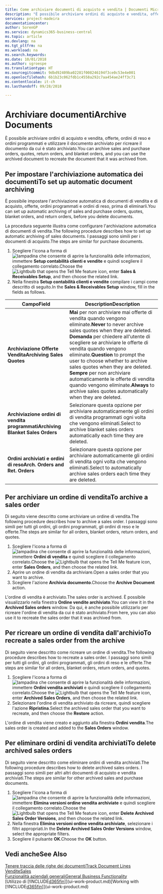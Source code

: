 ```yaml
---
title: Come archiviare documenti di acquisto e vendita | Documenti Microsoft
description: "È possibile archiviare ordini di acquisto e vendita, offerte, ordini di reso e ordini programmati e utilizzare il documento archiviato per ricreare il documento da cui è stato archiviato."
services: project-madeira
documentationcenter: 
author: SorenGP
ms.service: dynamics365-business-central
ms.topic: article
ms.devlang: na
ms.tgt_pltfrm: na
ms.workload: na
ms.search.keywords: 
ms.date: 10/01/2018
ms.author: sgroespe
ms.translationtype: HT
ms.sourcegitcommit: 9dbd92409ba02281f008246194f3ce0c53e4e001
ms.openlocfilehash: 6b1b23c062fdb1c4558a292c7aa454ae24ff3c71
ms.contentlocale: it-ch
ms.lasthandoff: 09/28/2018

---
```

# <a name="archive-documents"></a><span data-ttu-id="2f47e-103">Archiviare documenti</span><span class="sxs-lookup"><span data-stu-id="2f47e-103">Archive Documents</span></span>
<span data-ttu-id="2f47e-104">È possibile archiviare ordini di acquisto e vendita, offerte, ordini di reso e ordini programmati e utilizzare il documento archiviato per ricreare il documento da cui è stato archiviato.</span><span class="sxs-lookup"><span data-stu-id="2f47e-104">You can archive sales and purchase orders, quotes, return orders, and blanket orders, and you can use the archived document to recreate the document that it was archived from.</span></span>

## <a name="to-set-up-automatic-document-archiving"></a><span data-ttu-id="2f47e-105">Per impostare l'archiviazione automatica dei documenti</span><span class="sxs-lookup"><span data-stu-id="2f47e-105">To set up automatic document archiving</span></span>  
<span data-ttu-id="2f47e-106">È possibile impostare l'archiviazione automatica di documenti di vendita e di acquisto, offerte, ordini programmati e ordini di reso, prima di eliminarli.</span><span class="sxs-lookup"><span data-stu-id="2f47e-106">You can set up automatic archiving of sales and purchase orders, quotes, blanket orders, and return orders, before you delete documents.</span></span>

<span data-ttu-id="2f47e-107">La procedura seguente illustra come configurare l'archiviazione automatica di documenti di vendita.</span><span class="sxs-lookup"><span data-stu-id="2f47e-107">The following procedure describes how to set up automatic archiving of sales documents.</span></span> <span data-ttu-id="2f47e-108">I passaggi sono simili per i documenti di acquisto.</span><span class="sxs-lookup"><span data-stu-id="2f47e-108">The steps are similar for purchase documents.</span></span>
1.  <span data-ttu-id="2f47e-109">Scegliere l'icona a forma di ![lampadina che consente di aprire la funzionalità delle informazioni](media/ui-search/search_small.png "Informazioni sull'operazione che si desidera eseguire"), immettere **Setup contabilità clienti e vendite** e quindi scegliere il collegamento correlato.</span><span class="sxs-lookup"><span data-stu-id="2f47e-109">Choose the ![Lightbulb that opens the Tell Me feature](media/ui-search/search_small.png "Tell me what you want to do") icon, enter **Sales & Receivables Setup**, and then choose the related link.</span></span>
2. <span data-ttu-id="2f47e-110">Nella finestra **Setup contabilità clienti e vendite** compilare i campi come descritto di seguito.</span><span class="sxs-lookup"><span data-stu-id="2f47e-110">In the **Sales & Receivables Setup** window, fill in the fields as follows.</span></span>

|<span data-ttu-id="2f47e-111">Campo</span><span class="sxs-lookup"><span data-stu-id="2f47e-111">Field</span></span>|<span data-ttu-id="2f47e-112">Description</span><span class="sxs-lookup"><span data-stu-id="2f47e-112">Description</span></span>|
|-----|-----------|
|<span data-ttu-id="2f47e-113">**Archiviazione Offerte Vendita**</span><span class="sxs-lookup"><span data-stu-id="2f47e-113">**Archiving Sales Quotes**</span></span>|<span data-ttu-id="2f47e-114">**Mai** per non archiviare mai offerte di vendita quando vengono eliminate.</span><span class="sxs-lookup"><span data-stu-id="2f47e-114">**Never** to never archive sales quotes when they are deleted.</span></span> <span data-ttu-id="2f47e-115">**Domanda** per chiedere all'utente di scegliere se archiviare le offerte di vendita quando vengono eliminate.</span><span class="sxs-lookup"><span data-stu-id="2f47e-115">**Question** to prompt the user to choose whether to archive sales quotes when they are deleted.</span></span> <span data-ttu-id="2f47e-116">**Sempre** per non archiviare automaticamente le offerte di vendita quando vengono eliminate.</span><span class="sxs-lookup"><span data-stu-id="2f47e-116">**Always** to archive sales quotes automatically when they are deleted.</span></span>|
|<span data-ttu-id="2f47e-117">**Archiviazione ordini di vendita programmati**</span><span class="sxs-lookup"><span data-stu-id="2f47e-117">**Archiving Blanket Sales Orders**</span></span>|<span data-ttu-id="2f47e-118">Selezionare questa opzione per archiviare automaticamente gli ordini di vendita programmati ogni volta che vengono eliminati.</span><span class="sxs-lookup"><span data-stu-id="2f47e-118">Select to archive blanket sales orders automatically each time they are deleted.</span></span>|
|<span data-ttu-id="2f47e-119">**Ordini archiviati e ordini di reso**</span><span class="sxs-lookup"><span data-stu-id="2f47e-119">**Arch. Orders and Ret. Orders**</span></span>|<span data-ttu-id="2f47e-120">Selezionare questa opzione per archiviare automaticamente gli ordini di vendita ogni volta che vengono eliminati.</span><span class="sxs-lookup"><span data-stu-id="2f47e-120">Select to automatically archive sales orders each time they are deleted.</span></span>|

## <a name="to-archive-a-sales-order"></a><span data-ttu-id="2f47e-121">Per archiviare un ordine di vendita</span><span class="sxs-lookup"><span data-stu-id="2f47e-121">To archive a sales order</span></span>
<span data-ttu-id="2f47e-122">Di seguito viene descritto come archiviare un ordine di vendita.</span><span class="sxs-lookup"><span data-stu-id="2f47e-122">The following procedure describes how to archive a sales order.</span></span> <span data-ttu-id="2f47e-123">I passaggi sono simili per tutti gli ordini, gli ordini programmati, gli ordini di reso e le offerte.</span><span class="sxs-lookup"><span data-stu-id="2f47e-123">The steps are similar for all orders, blanket orders, return orders, and quotes.</span></span>

1.  <span data-ttu-id="2f47e-124">Scegliere l'icona a forma di ![lampadina che consente di aprire la funzionalità delle informazioni](media/ui-search/search_small.png "Informazioni sull'operazione che si desidera eseguire"), immettere **Ordini di vendita** e quindi scegliere il collegamento correlato.</span><span class="sxs-lookup"><span data-stu-id="2f47e-124">Choose the ![Lightbulb that opens the Tell Me feature](media/ui-search/search_small.png "Tell me what you want to do") icon, enter **Sales Orders**, and then choose the related link.</span></span>  
2.  <span data-ttu-id="2f47e-125">Aprire un ordine di vendita da archiviare.</span><span class="sxs-lookup"><span data-stu-id="2f47e-125">Open a sales order that you want to archive.</span></span>  
3.  <span data-ttu-id="2f47e-126">Scegliere l'azione **Archivia documento**.</span><span class="sxs-lookup"><span data-stu-id="2f47e-126">Choose the **Archive Document** action.</span></span>

<span data-ttu-id="2f47e-127">L'ordine di vendita è archiviato.</span><span class="sxs-lookup"><span data-stu-id="2f47e-127">The sales order is archived.</span></span> <span data-ttu-id="2f47e-128">È possibile visualizzarlo nella finestra **Ordine vendite archiviato**.</span><span class="sxs-lookup"><span data-stu-id="2f47e-128">You can view it in the **Archived Sales orders** window.</span></span> <span data-ttu-id="2f47e-129">Da qui, è anche possibile utilizzarlo per ricreare l'ordine di vendita da cui è stato archiviato.</span><span class="sxs-lookup"><span data-stu-id="2f47e-129">From here, you can also use it to recreate the sales order that it was archived from.</span></span>

## <a name="to-recreate-a-sales-order-from-the-archive"></a><span data-ttu-id="2f47e-130">Per ricreare un ordine di vendita dall'archivio</span><span class="sxs-lookup"><span data-stu-id="2f47e-130">To recreate a sales order from the archive</span></span>
<span data-ttu-id="2f47e-131">Di seguito viene descritto come ricreare un ordine di vendita.</span><span class="sxs-lookup"><span data-stu-id="2f47e-131">The following procedure describes how to recreate a sales order.</span></span> <span data-ttu-id="2f47e-132">I passaggi sono simili per tutti gli ordini, gli ordini programmati, gli ordini di reso e le offerte.</span><span class="sxs-lookup"><span data-stu-id="2f47e-132">The steps are similar for all orders, blanket orders, return orders, and quotes.</span></span>

1.  <span data-ttu-id="2f47e-133">Scegliere l'icona a forma di ![lampadina che consente di aprire la funzionalità delle informazioni](media/ui-search/search_small.png "Informazioni sull'operazione che si desidera eseguire"), immettere **Ordini vendita archiviati** e quindi scegliere il collegamento correlato.</span><span class="sxs-lookup"><span data-stu-id="2f47e-133">Choose the ![Lightbulb that opens the Tell Me feature](media/ui-search/search_small.png "Tell me what you want to do") icon, enter **Archived Sales Orders**, and then choose the related link.</span></span>
2.  <span data-ttu-id="2f47e-134">Selezionare l'ordine di vendita archiviato da ricreare, quindi scegliere l'azione **Ripristina**.</span><span class="sxs-lookup"><span data-stu-id="2f47e-134">Select the archived sales order that you want to recreate, and then choose the **Restore** action.</span></span>  

<span data-ttu-id="2f47e-135">L'ordine di vendita viene creato e aggiunto alla finestra **Ordini vendita**.</span><span class="sxs-lookup"><span data-stu-id="2f47e-135">The sales order is created and added to the **Sales Orders** window.</span></span>

## <a name="to-delete-archived-sales-orders"></a><span data-ttu-id="2f47e-136">Per eliminare ordini di vendita archiviati</span><span class="sxs-lookup"><span data-stu-id="2f47e-136">To delete archived sales orders</span></span>
<span data-ttu-id="2f47e-137">Di seguito viene descritto come eliminare ordini di vendita archiviati.</span><span class="sxs-lookup"><span data-stu-id="2f47e-137">The following procedure describes how to delete archived sales orders.</span></span> <span data-ttu-id="2f47e-138">I passaggi sono simili per altri altri documenti di acquisto e vendita archiviati.</span><span class="sxs-lookup"><span data-stu-id="2f47e-138">The steps are similar for other archived sales and purchase documents.</span></span>

1.  <span data-ttu-id="2f47e-139">Scegliere l'icona a forma di ![lampadina che consente di aprire la funzionalità delle informazioni](media/ui-search/search_small.png "Informazioni sull'operazione che si desidera eseguire"), immettere **Elimina versioni ordine vendita archiviate** e quindi scegliere il collegamento correlato.</span><span class="sxs-lookup"><span data-stu-id="2f47e-139">Choose the ![Lightbulb that opens the Tell Me feature](media/ui-search/search_small.png "Tell me what you want to do") icon, enter **Delete Archived Sales Order Versions**, and then choose the related link.</span></span>  
2.  <span data-ttu-id="2f47e-140">Nella finestra **Elimina versioni ordine vendita archiviate**, selezionare i filtri appropriati.</span><span class="sxs-lookup"><span data-stu-id="2f47e-140">In the **Delete Archived Sales Order Versions** window, select the appropriate filters.</span></span>  
3.  <span data-ttu-id="2f47e-141">Scegliere il pulsante **OK**.</span><span class="sxs-lookup"><span data-stu-id="2f47e-141">Choose the **OK** button.</span></span>

## <a name="see-also"></a><span data-ttu-id="2f47e-142">Vedi anche</span><span class="sxs-lookup"><span data-stu-id="2f47e-142">See Also</span></span>
[<span data-ttu-id="2f47e-143">Tenere traccia delle righe dei documenti</span><span class="sxs-lookup"><span data-stu-id="2f47e-143">Track Document Lines</span></span>](across-how-to-track-document-lines.md)  
[<span data-ttu-id="2f47e-144">Vendite</span><span class="sxs-lookup"><span data-stu-id="2f47e-144">Sales</span></span>](sales-manage-sales.md)  
[<span data-ttu-id="2f47e-145">Funzionalità aziendali generali</span><span class="sxs-lookup"><span data-stu-id="2f47e-145">General Business Functionality</span></span>](ui-across-business-areas.md)  
<span data-ttu-id="2f47e-146">[Utilizzo di [!INCLUDE[d365fin](includes/d365fin_md.md)]](ui-work-product.md)</span><span class="sxs-lookup"><span data-stu-id="2f47e-146">[Working with [!INCLUDE[d365fin](includes/d365fin_md.md)]](ui-work-product.md)</span></span>

